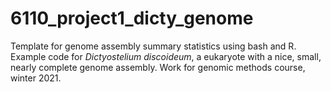# 6110_project1_dicty_genome

Template for genome assembly summary statistics using bash and R. Example code for *Dictyostelium discoideum*, a eukaryote with a nice, small, nearly complete genome assembly. Work for genomic methods course, winter 2021.
